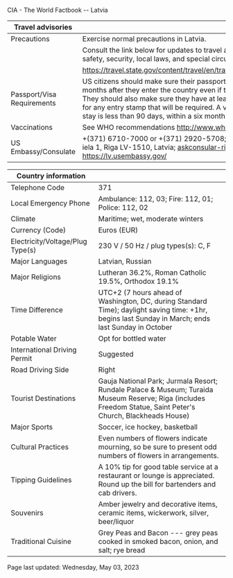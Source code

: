 CIA - The World Factbook -- Latvia

| Travel advisories | |
| --- | --- |
| Precautions | Exercise normal precautions in Latvia. |
| | Consult the link below for updates to travel advisories and statements on safety, security, local laws, and special circumstances in this country. |
| | <https://travel.state.gov/content/travel/en/traveladvisories/traveladvisories.html> |
| Passport/Visa Requirements | US citizens should make sure their passport will not expire for at least 6 months after they enter the country even if they do not intend to stay that long. They should also make sure they have at least 1 blank page in their passport for any entry stamp that will be required. A visa is not required as long as the stay is less than 90 days, within a six month period. |
| Vaccinations | See WHO recommendations  <http://www.who.int/> |
| US Embassy/Consulate | +(371) 6710-7000 or +(371) 2920-5708; US Embassy Riga, Samnera Velsa iela 1, Riga LV-1510, Latvia; askconsular-riga@state.gov; https://lv.usembassy.gov/ |

| Country information |  |
| --- | --- |
| Telephone Code | 371 |
| Local Emergency Phone | Ambulance: 112, 03; Fire: 112, 01; Police: 112, 02 |
| Climate | Maritime; wet, moderate winters |
| Currency (Code) | Euros (EUR) |
| Electricity/Voltage/Plug Type(s) | 230 V / 50 Hz / plug types(s): C, F |
| Major Languages | Latvian, Russian |
| Major Religions | Lutheran 36.2%, Roman Catholic 19.5%, Orthodox 19.1% |
| Time Difference | UTC+2 (7 hours ahead of Washington, DC, during Standard Time); daylight saving time: +1hr, begins last Sunday in March; ends last Sunday in October |
| Potable Water | Opt for bottled water |
| International Driving Permit | Suggested |
| Road Driving Side | Right |
| Tourist Destinations | Gauja National Park; Jurmala Resort; Rundale Palace & Museum; Turaida Museum Reserve; Riga (includes Freedom Statue, Saint Peter's Church, Blackheads House) |
| Major Sports | Soccer, ice hockey, basketball |
| Cultural Practices | Even numbers of flowers indicate mourning, so be sure to present odd numbers of flowers in arrangements. |
| Tipping Guidelines | A 10% tip for good table service at a restaurant or lounge is appreciated. Round up the bill for bartenders and cab drivers. |
| Souvenirs | Amber jewelry and decorative items, ceramic items, wickerwork, silver, beer/liquor |
| Traditional Cuisine | Grey Peas and Bacon --- grey peas cooked in smoked bacon, onion, and salt; rye bread |

Page last updated: Wednesday, May 03, 2023
